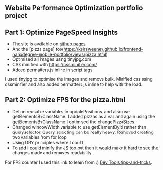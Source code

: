 ## Website Performance Optimization portfolio project

## Part 1: Optimize PageSpeed Insights

* The site is available on [github pages](https://keirsweeney.github.io/frontend-nanodegree-mobile-portfolio/index.html)
* And the [pizza page] too(https://keirsweeney.github.io/frontend-nanodegree-mobile-portfolio/views/pizza.html)
* Optimised all images using tinyjpg.com
* CSS minified with https://cssminifier.com/
* Added permatters.js inline in script tags

I used tinyjpg to optimise the images and remove bulk. Minified css using cssminifier and also added permatters.js inline to help with the load.


## Part 2: Optimize FPS for the pizza.html

* Define reusable variables in updatePositions, and also use getElementsByClassName. I added pizzas as a var and again using the getElementsByClassName I optimised the changePizzaSizes.
* Changed windowWidth variable to use getElementById rather than queryselector. Query selecting can be really heavy. Removed creating two variables from for loop 
* Using DRY principles where I could
* To add I could minify the JS too but then it would make it hard to see the changes made and removes readability.

For FPS counter I used this link to learn from :) [Dev Tools tips-and-tricks](https://developer.chrome.com/devtools/docs/tips-and-tricks).  